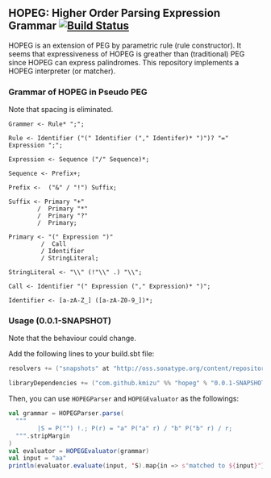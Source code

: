 ## HOPEG: Higher Order Parsing Expression Grammar [![Build Status](https://travis-ci.org/kmizu/hopeg.png?branch=master)](https://travis-ci.org/kmizu/hopeg)

HOPEG is an extension of PEG by parametric rule (rule constructor).  It seems that expressiveness of HOPEG
is greather than (traditional) PEG since HOPEG can express palindromes.  This repository implements a HOPEG
interpreter (or matcher).

### Grammar of HOPEG in Pseudo PEG

Note that spacing is eliminated.

    Grammer <- Rule* ";";
    
    Rule <- Identifier ("(" Identifier ("," Identifer)* ")")? "=" Expression ";";
    
    Expression <- Sequence ("/" Sequence)*;
    
    Sequence <- Prefix+;
    
    Prefix <-  ("&" / "!") Suffix;
    
    Suffix <- Primary "+"
            /  Primary "*"
            /  Primary "?"
            /  Primary;
    
    Primary <- "(" Expression ")"
             /  Call
             / Identifier
             / StringLiteral;
    
    StringLiteral <- "\\" (!"\\" .) "\\";
    
    Call <- Identifier "(" Expression ("," Expression)* ")";
    
    Identifier <- [a-zA-Z_] ([a-zA-Z0-9_])*;
    
### Usage (0.0.1-SNAPSHOT)

Note that the behaviour could change.

Add the following lines to your build.sbt file:

```scala
resolvers += ("snapshots" at "http://oss.sonatype.org/content/repositories/snapshots")

libraryDependencies += ("com.github.kmizu" %% "hopeg" % "0.0.1-SNAPSHOT")
```

Then, you can use `HOPEGParser` and `HOPEGEvaluator` as the followings:

```scala
val grammar = HOPEGParser.parse(
  """
        |S = P("") !.; P(r) = "a" P("a" r) / "b" P("b" r) / r;
  """.stripMargin
)
val evaluator = HOPEGEvaluator(grammar)
val input = "aa"
println(evaluator.evaluate(input, 'S).map{in => s"matched to ${input}"}.getOrElse{s"not matched to ${input}"})
```

